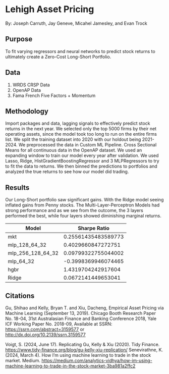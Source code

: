 # Lehigh Asset Pricing
By: Joseph Carruth, Jay Geneve, Micahel Jamesley, and Evan Trock

## Purpose
To fit varying regressors and neural networks to predict stock returns to ultimately create a Zero-Cost Long-Short Portfolio. 

## Data
1. WRDS CRSP Data
2. OpenAP Data
3. Fama French Five Factors + Momentum


## Methodology

Import packages and data, lagging signals to effectively predict stock returns in the next year. We selected only the top 5000 firms by their net operating assets, since the model took too long to run on the entire firms list. We split the training dataset into 2020 with our holdout being 2021-2024. We preprocessed the data in Custom ML Pipeline. Cross Sectional Means for all continuous data in the OpenAP dataset. We used an expanding window to train our model every year after validation. We used Lasso, Ridge, HistGradientBoostingRegressor and 3 MLPRegressors to try to fit the data to returns. We then binned the predictions to portfolios and analyzed the true returns to see how our model did trading. 

## Results 

Our Long-Short portfolio saw significant gains. With the Ridge model seeing inflated gains from Penny stocks. The Multi-Layer-Perceptron Models had strong performance and as we see from the outcome, the 3 layers performed the best, while four layers showed diminishing marginal returns. 


| Model | Sharpe Ratio |
| -- | -- |
| mkt | 0.25561435483589773 |
| mlp_128_64_32 | 0.4029660847272751 |
|mlp_256_128_64_32 | 0.09799322755044002 |
|mlp_64_32 | -0.3998369946074465 |
|hgbr | 1.4319704242917604 |
|Ridge | 0.0672141449653041 |




## Citations

Gu, Shihao and Kelly, Bryan T. and Xiu, Dacheng, Empirical Asset Pricing via Machine Learning (September 13, 2019). Chicago Booth Research Paper No. 18-04, 31st Australasian Finance and Banking Conference 2018, Yale ICF Working Paper No. 2018-09, Available at SSRN: https://ssrn.com/abstract=3159577 or http://dx.doi.org/10.2139/ssrn.3159577 

Voigt, S. (2024, June 17). Replicating Gu, Kelly & Xiu (2020). Tidy Finance. https://www.tidy-finance.org/blog/gu-kelly-xiu-replication/
Senevirathne, K. (2024, March 4). How I’m using machine learning to trade in the stock market. Medium. https://medium.com/analytics-vidhya/how-im-using-machine-learning-to-trade-in-the-stock-market-3ba981a2ffc2
 

